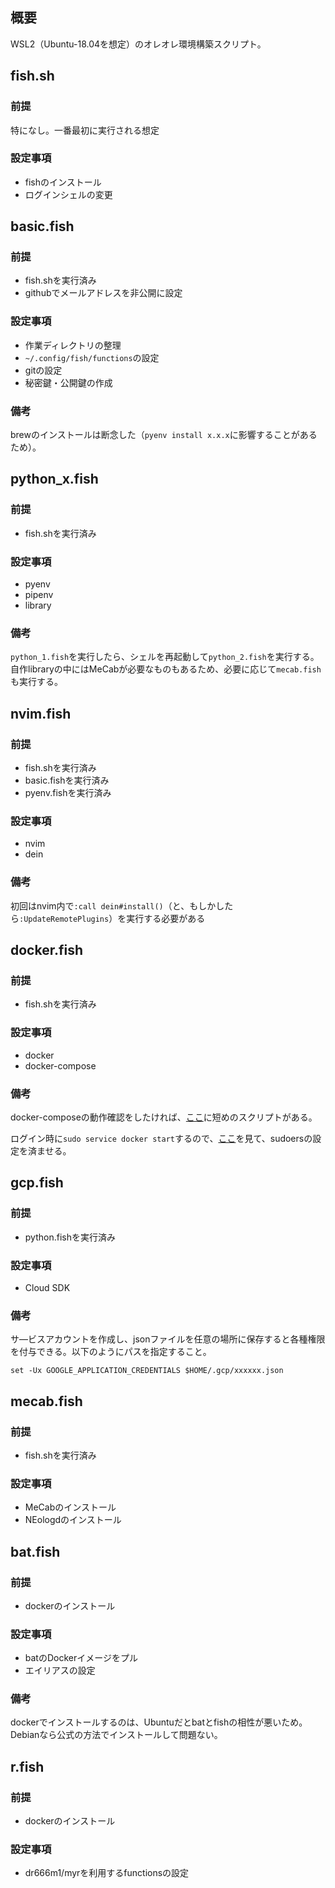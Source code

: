 ## 概要
WSL2（Ubuntu-18.04を想定）のオレオレ環境構築スクリプト。

## fish.sh
### 前提
特になし。一番最初に実行される想定

### 設定事項
- fishのインストール
- ログインシェルの変更

## basic.fish
### 前提
- fish.shを実行済み
- githubでメールアドレスを非公開に設定

### 設定事項
- 作業ディレクトリの整理
- `~/.config/fish/functions`の設定
- gitの設定
- 秘密鍵・公開鍵の作成

### 備考
brewのインストールは断念した（`pyenv install x.x.x`に影響することがあるため）。

## python_x.fish
### 前提
- fish.shを実行済み

### 設定事項
- pyenv
- pipenv
- library

### 備考
`python_1.fish`を実行したら、シェルを再起動して`python_2.fish`を実行する。
自作libraryの中にはMeCabが必要なものもあるため、必要に応じて`mecab.fish`も実行する。

## nvim.fish
### 前提
- fish.shを実行済み
- basic.fishを実行済み
- pyenv.fishを実行済み

### 設定事項
- nvim
- dein

### 備考
初回はnvim内で`:call dein#install()`（と、もしかしたら`:UpdateRemotePlugins`）を実行する必要がある

## docker.fish
### 前提
- fish.shを実行済み

### 設定事項
- docker
- docker-compose

### 備考
docker-composeの動作確認をしたければ、[ここ](https://docs.docker.com/compose/gettingstarted/)に短めのスクリプトがある。

ログイン時に`sudo service docker start`するので、[ここ](https://qiita.com/RyodoTanaka/items/e9b15d579d17651650b7)を見て、sudoersの設定を済ませる。

## gcp.fish
### 前提
- python.fishを実行済み

### 設定事項
- Cloud SDK

### 備考
サ―ビスアカウントを作成し、jsonファイルを任意の場所に保存すると各種権限を付与できる。以下のようにパスを指定すること。
```
set -Ux GOOGLE_APPLICATION_CREDENTIALS $HOME/.gcp/xxxxxx.json
```

## mecab.fish
### 前提
- fish.shを実行済み

### 設定事項
- MeCabのインストール
- NEologdのインストール

## bat.fish
### 前提
- dockerのインストール

### 設定事項
- batのDockerイメージをプル
- エイリアスの設定

### 備考
dockerでインストールするのは、Ubuntuだとbatとfishの相性が悪いため。Debianなら公式の方法でインストールして問題ない。

## r.fish
### 前提
- dockerのインストール
### 設定事項
- dr666m1/myrを利用するfunctionsの設定

